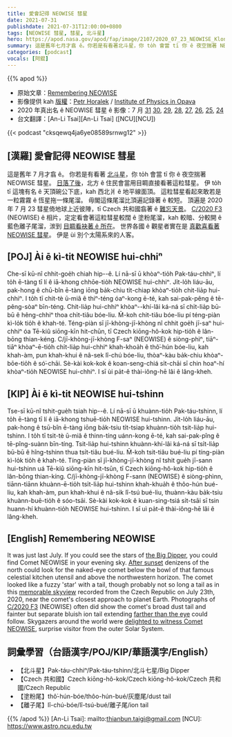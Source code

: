 ```yaml
---
title: 愛會記得 NEOWISE 彗星
date: 2021-07-31
publishdate: 2021-07-31T12:00:00+0800
tags: [NEOWISE 彗星, 彗星, 北斗星]
hero: https://apod.nasa.gov/apod/fap/image/2107/2020_07_23_NEOWISE_Klondik_Combine1_Samostatne_1100px.jpg
summary: 這是舊年七月才翕 ê。你若是有看著北斗星，你 to̍h 會當 tī 你 ê 夜空揣著 NEOWISE 彗星。
categories: [podcast]
vocals: [阿錕]
---
```


{{% apod %}}

- 原始文章：[Remembering NEOWISE](https://apod.nasa.gov/apod/ap210731.html)
- 影像提供 kah [版權][copyright]：[Petr Horalek](http://www.astronom.cz/horalek/?page_id=20) / [Institute of Physics in Opava](https://www.slu.cz/phys/en/)
- 2020 年真出名 ê NEOWISE 彗星 ê 影像：7 月 [31](https://www.facebook.com/media/set/?set=a.2818635991573935&type=3) [30](https://www.facebook.com/media/set/?set=a.2814764565294411&type=3), [29](https://www.facebook.com/media/set/?set=a.2811464625624405&type=3), [28](https://www.facebook.com/media/set/?set=a.2808659892571545&type=3), [27](https://www.facebook.com/media/set/?set=a.2806003322837202&type=3), [26](https://www.facebook.com/media/set/?set=a.2803425026428365&type=3), [25](https://www.facebook.com/media/set/?set=a.2800436196727248&type=3), [24](https://www.facebook.com/media/set/?set=a.2797140183723516&type=3)
- 台文翻譯：[An-Li Tsai][An-Li Tsai] ([NCU][NCU])

{{< podcast "cksqewq4ja6ye08589srnwg12" >}}

## [漢羅] 愛會記得 NEOWISE 彗星
這是舊年 7 月才翕 ê。
你若是有看著 [北斗星][the Big Dipper]，你 to̍h 會當 tī 你 ê 夜空揣著 NEOWISE 彗星。
[日落了後][After sunset]，北方 ê 住民會當用目睭直接看著這粒彗星。
伊 to̍h tī 這塊有名 ê 天頂碗公下底，kah 西北爿 ê 地平線面頂。
這粒彗星看起來敢若是一粒霧霧 ê 恆星拖一條尾溜。
毋閣這條尾溜比頂遍記錄著 ê 較短。
頂遍是 2020 年 7 月 23 彗星倚地球上近彼陣，tī Czech 共和國翕著 ê [難忘天景][memorable skyview]。
[C/2020 F3][C/2020 F3] (NEOWISE) ê 相片，定定看會著這粒彗星較闊 ê 塗粉尾溜，kah 較暗、分較開 ê 藍色離子尾溜，湠到 [目睭看袂著 ê 所在][farther than the eye]。
世界各國 ê 觀星者實在是 [真歡喜看著 NEOWISE 彗星][delighted to witness Comet NEOWISE]。
伊是 ùi 別个太陽系來的人客。

## [POJ] Ài ē kì-tit NEOWISE hui-chhiⁿ
Che-sī kū-nî chhit-goe̍h chiah hip--ê.
Lí nā-sī ū khòaⁿ-tio̍h Pak-táu-chhiⁿ, lí to̍h ē-tàng tī lí ê iā-khong chhōe-tio̍h NEOWISE hui-chhiⁿ.
Ji̍t-lo̍h liáu-āu, pak-hong ê chū-bîn ē-tàng iōng ba̍k-chiu ti̍t-chiap khòaⁿ-tio̍h chit-lia̍p hui-chhiⁿ.
I to̍h tī chit-tè ū-miâ ê thiⁿ-téng óaⁿ-kong ē-té, kah sai-pak-pêng ê tē-pêng-sòaⁿ bīn-téng.
Chit-lia̍p hui-chhiⁿ khòaⁿ--khí-lâi ká-ná sī chi̍t-lia̍p bū-bū ê hêng-chhiⁿ thoa chi̍t-tiâu bóe-liu.
M̄-koh chit-tiâu bóe-liu pí téng-piàn kì-lo̍k tio̍h ê khah-té.
Téng-piàn sī jī-khòng-jī-khòng nî chhit goe̍h jī-saⁿ hui-chhiⁿ óa Tē-kiû siōng-kīn hit-chūn, tī Czech kiōng-hô-kok hip-tio̍h ê lân-bōng thian-kéng.
C/jī-khòng-jī-khòng F-saⁿ (NEOWISE) ê siòng-phìⁿ, tiāⁿ-tiāⁿ khòaⁿ-ē-tio̍h chi̍t-lia̍p hui-chhiⁿ khah-khoa̍h ê thô͘-hún bóe-liu, kah khah-àm, pun khah-khui ê nâ-sek lî-chú bóe-liu, thòaⁿ-kàu ba̍k-chiu khòaⁿ-bōe-tio̍h ê só͘-chāi.
Sè-kài kok-kok ê koan-seng-chiá si̍t-chāi sī chin hoaⁿ-hí khòaⁿ-tio̍h NEOWISE hui-chhiⁿ.
I sī ùi pa̍t-ê thài-iông-hē lâi ê lâng-kheh.

## [KIP] Ài ē kì-tit NEOWISE hui-tshinn
Tse-sī kū-nî tshit-gue̍h tsiah hip--ê.
Lí nā-sī ū khuànn-tio̍h Pak-táu-tshinn, lí to̍h ē-tàng tī lí ê iā-khong tshuē-tio̍h NEOWISE hui-tshinn.
Ji̍t-lo̍h liáu-āu, pak-hong ê tsū-bîn ē-tàng iōng ba̍k-tsiu ti̍t-tsiap khuànn-tio̍h tsit-lia̍p hui-tshinn.
I to̍h tī tsit-tè ū-miâ ê thinn-tíng uánn-kong ē-té, kah sai-pak-pîng ê tē-pîng-suànn bīn-tíng.
Tsit-lia̍p hui-tshinn khuànn-khí-lâi ká-ná sī tsi̍t-lia̍p bū-bū ê hîng-tshinn thua tsi̍t-tiâu bué-liu.
M̄-koh tsit-tiâu bué-liu pí tíng-piàn kì-lo̍k tio̍h ê khah-té.
Tíng-piàn sī jī-khòng-jī-khòng nî tshit gue̍h jī-sann hui-tshinn uá Tē-kiû siōng-kīn hit-tsūn, tī Czech kiōng-hô-kok hip-tio̍h ê lân-bōng thian-kíng.
C/jī-khòng-jī-khòng F-sann (NEOWISE) ê siòng-phìnn, tiānn-tiānn khuànn-ē-tio̍h tsi̍t-lia̍p hui-tshinn khah-khua̍h ê thôo-hún bué-liu, kah khah-àm, pun khah-khui ê nâ-sik lî-tsú bué-liu, thuànn-kàu ba̍k-tsiu khuànn-buē-tio̍h ê sóo-tsāi.
Sè-kài kok-kok ê kuan-sing-tsiá si̍t-tsāi sī tsin huann-hí khuànn-tio̍h NEOWISE hui-tshinn.
I sī uì pa̍t-ê thài-iông-hē lâi ê lâng-kheh.

## [English] Remembering NEOWISE
It was just last July.
If you could see the stars of [the Big Dipper][the Big Dipper], you could find Comet NEOWISE in your evening sky.
[After sunset][After sunset] denizens of the north could look for the naked-eye comet below the bowl of that famous celestial kitchen utensil and above the northwestern horizon.
The comet looked like a fuzzy 'star' with a tail, though probably not so long a tail as in this [memorable skyview][memorable skyview] recorded from the Czech Republic on July 23th, 2020, near the comet's closest approach to planet Earth.
Photographs of [C/2020 F3][C/2020 F3] (NEOWISE) often did show the comet's broad dust tail and fainter but separate bluish ion tail extending [farther than the eye][farther than the eye] could follow.
Skygazers around the world were [delighted to witness Comet NEOWISE][delighted to witness Comet NEOWISE], surprise visitor from the outer Solar System.


## 詞彙學習（台語漢字/POJ/KIP/華語漢字/English）


- 【北斗星】Pak-táu-chhiⁿ/Pak-táu-tshinn/北斗七星/Big Dipper
- 【Czech 共和國】Czech kiōng-hô-kok/Czech kiōng-hô-kok/Czech 共和國/Czech Republic
- 【塗粉尾】thô͘-hún-bóe/thôo-hún-bué/灰塵尾/dust tail
- 【離子尾】lî-chú-bóe/lî-tsú-bué/離子尾/ion tail



{{% /apod %}}
[An-Li Tsai]: mailto:thianbun.taigi@gmail.com
[NCU]: https://www.astro.ncu.edu.tw

[copyright]: https://apod.nasa.gov/apod/fap/lib/about_apod.html#srapply

[the Big Dipper]:https://apod.nasa.gov/apod/ap190815.html
[After sunset]:https://apod.nasa.gov/apod/ap200718.html
[memorable skyview]:https://www.petrhoralek.com/?p=6546
[C/2020 F3]:https://en.wikipedia.org/wiki/Comet_NEOWISE
[farther than the eye]:https://apod.nasa.gov/apod/ap200716.html
[delighted to witness Comet NEOWISE]:https://www.nasa.gov/feature/how-to-see-comet-neowise
